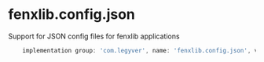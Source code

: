 # fenxlib.config.json
Support for JSON config files for fenxlib applications
```gradle
    implementation group: 'com.legyver', name: 'fenxlib.config.json', version: '3.0.0-alpha.1'
```